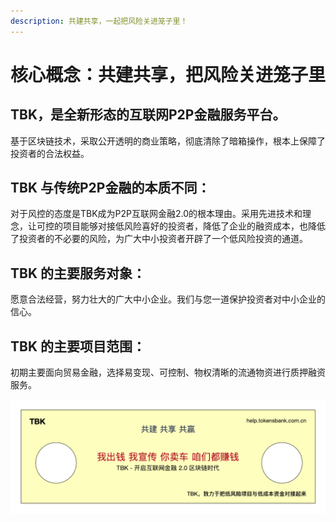 ```yaml
---
description: 共建共享，一起把风险关进笼子里！
---
```


# 核心概念：共建共享，把风险关进笼子里

## TBK，是全新形态的互联网P2P金融服务平台。

基于区块链技术，采取公开透明的商业策略，彻底清除了暗箱操作，根本上保障了投资者的合法权益。

## TBK 与传统P2P金融的本质不同：

对于风控的态度是TBK成为P2P互联网金融2.0的根本理由。采用先进技术和理念，让可控的项目能够对接低风险喜好的投资者，降低了企业的融资成本，也降低了投资者的不必要的风险，为广大中小投资者开辟了一个低风险投资的通道。

## TBK 的主要服务对象：

愿意合法经营，努力壮大的广大中小企业。我们与您一道保护投资者对中小企业的信心。

## TBK 的主要项目范围：

初期主要面向贸易金融，选择易变现、可控制、物权清晰的流通物资进行质押融资服务。

![](../.gitbook/assets/tbktokensbank-guang-gao-1.gif)

